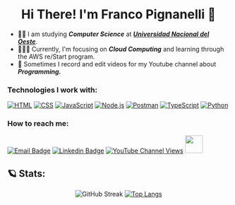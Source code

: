  <h1 align="center">Hi There! I'm Franco Pignanelli 👾</h1> 
          
- 👨‍🎓 I am studying ***Computer Science*** at [***Universidad Nacional del Oeste***](http://www.uno.edu.ar).
- 👨🏻‍💻 Currently, I'm focusing on ***Cloud Computing*** and learning through the AWS re/Start program.
- 🎥 Sometimes I record and edit videos for my Youtube channel about ***Programming.***

<!-- logos de tecnologías -->
<h3>Technologies I work with: </h3>

<a href="#"><img alt="HTML" src="https://img.shields.io/badge/HTML-E34F26.svg?logo=html5&logoColor=white"></a>
<a href="#"><img alt="CSS" src="https://img.shields.io/badge/CSS-1572B6.svg?logo=css3&logoColor=white"></a>
<a href="#"><img alt="JavaScript" src="https://img.shields.io/badge/JavaScript-F7DF1E.svg?logo=javascript&logoColor=black"></a>
<a href="#"><img alt="Node.js" src="https://img.shields.io/badge/Node.js-43853D.svg?logo=node.js&logoColor=white"></a>
<a href="#"><img alt="Postman" src="https://img.shields.io/badge/Postman-FF6C37?logo=postman&logoColor=white"></a>
<a href="#"><img alt="TypeScript" src="https://img.shields.io/badge/TypeScript-007ACC.svg?logo=typescript&logoColor=white"></a>
<a href="#"><img alt="Python" src="https://img.shields.io/badge/Python-14354C.svg?logo=python&logoColor=white"></a>


<!-- Social badges  -->
<h3>How to reach me:  </h3>

<a href="mailto:francopignanelli@outlook.com" target="_blank">![Email Badge](https://img.shields.io/badge/Gmail-D14836?style=for-the-badge&logo=gmail&logoColor=white)<a/>
[![Linkedin Badge](https://img.shields.io/badge/-LinkedIn-0075b5?style=for-the-badge&logo=Linkedin&logoWidth=20)](https://www.linkedin.com/in/francopignanelli/)
<a href="https://www.youtube.com/@asimovcode" target="_blank">![YouTube Channel Views](https://img.shields.io/youtube/channel/views/UCV_jmqkyRwFyoC3_FWpVdVQ?color=%230072b1&label=Asimov%20Code&style=for-the-badge)<a/> 
<a href="https://www.youtube.com/@asimovcode"><img height="40px" width="40px" src="https://user-images.githubusercontent.com/68193510/136159045-50a59747-0aea-4381-b7b0-f798c2a29ca3.png" href="https://www.youtube.com/@asimovcode"><a/>
     
 
<!-- estadisticas de github  -->         
## 🪐 Stats: 
<section align="center">   
         
![GitHub Streak](http://github-readme-streak-stats.herokuapp.com?user=francopig&theme=dark&date_format=M%20j%5B%2C%20Y%5D&sideLabels=0072B1&border=0072B1&currStreakLabel=0072B1&ring=0072B1)
 [![Top Langs](https://github-readme-stats.vercel.app/api/top-langs/?username=francopig&layout=compact&langs_count=6)](https://github.com/francopig/github-readme-stats)
         </section> 


